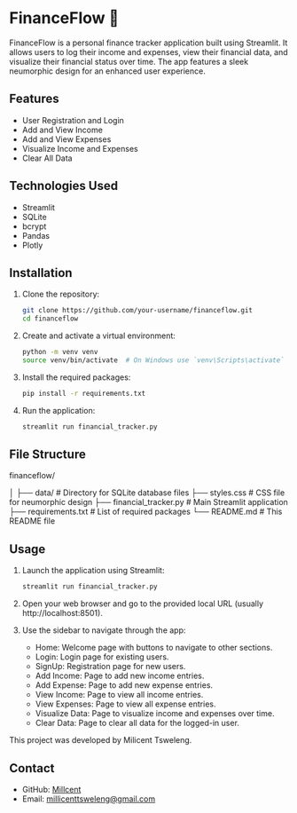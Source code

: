 
# FinanceFlow 💸

FinanceFlow is a personal finance tracker application built using Streamlit. It allows users to log their income and expenses, view their financial data, and visualize their financial status over time. The app features a sleek neumorphic design for an enhanced user experience.

## Features

- User Registration and Login
- Add and View Income
- Add and View Expenses
- Visualize Income and Expenses
- Clear All Data

## Technologies Used

- Streamlit
- SQLite
- bcrypt
- Pandas
- Plotly

## Installation

1. Clone the repository:
    ```bash
    git clone https://github.com/your-username/financeflow.git
    cd financeflow
    ```

2. Create and activate a virtual environment:
    ```bash
    python -m venv venv
    source venv/bin/activate  # On Windows use `venv\Scripts\activate`
    ```

3. Install the required packages:
    ```bash
    pip install -r requirements.txt
    ```

4. Run the application:
    ```bash
    streamlit run financial_tracker.py
    ```

## File Structure

financeflow/

│
├── data/ # Directory for SQLite database files
├── styles.css # CSS file for neumorphic design
├── financial_tracker.py # Main Streamlit application
├── requirements.txt # List of required packages
└── README.md # This README file


## Usage

1. Launch the application using Streamlit:
    ```bash
    streamlit run financial_tracker.py
    ```

2. Open your web browser and go to the provided local URL (usually http://localhost:8501).

3. Use the sidebar to navigate through the app:
    - Home: Welcome page with buttons to navigate to other sections.
    - Login: Login page for existing users.
    - SignUp: Registration page for new users.
    - Add Income: Page to add new income entries.
    - Add Expense: Page to add new expense entries.
    - View Income: Page to view all income entries.
    - View Expenses: Page to view all expense entries.
    - Visualize Data: Page to visualize income and expenses over time.
    - Clear Data: Page to clear all data for the logged-in user.

This project was developed by Milicent Tsweleng. 

## Contact

- GitHub: [Millcent](https://github.com/Millcent)
- Email: millicenttsweleng@gmail.com



